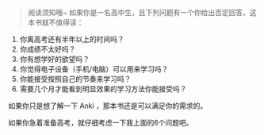 > 阅读须知哦~
如果你是一名高中生，且下列问题有一个你给出否定回答，这本书就不值得读：
1. 你离高考还有半年以上的时间吗？
2. 你成绩不太好吗？
3. 你有想学好的欲望吗？
4. 你觉得电子设备（手机/电脑）可以用来学习吗？
5. 你能接受按照自己的节奏来学习吗？
6. 需要几个月才能看到明显效果的学习方法你能接受吗？

如果你只是想了解一下 Anki ，那本书还是可以满足你的需求的。

如果你急着准备高考，就仔细考虑一下我上面的6个问题吧。